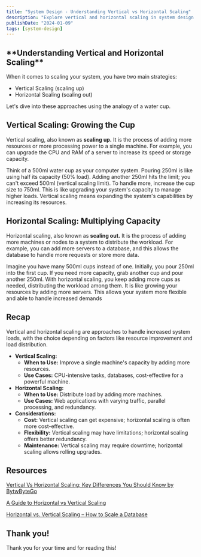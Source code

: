 ```yaml
---
title: "System Design - Understanding Vertical vs Horizontal Scaling"
description: "Explore vertical and horizontal scaling in system design with a water cup analogy. Learn when to grow capacity up or out for optimal performance."
publishDate: "2024-01-09"
tags: [system-design]
---
```


## \***\*Understanding Vertical and Horizontal Scaling\*\***

When it comes to scaling your system, you have two main strategies:

- Vertical Scaling (scaling up)
- Horizontal Scaling (scaling out)

Let's dive into these approaches using the analogy of a water cup.

## **Vertical Scaling: Growing the Cup**

Vertical scaling, also known as **scaling up.** It is the process of adding more resources or more processing power to a single machine. For example, you can upgrade the CPU and RAM of a server to increase its speed or storage capacity.

Think of a 500ml water cup as your computer system. Pouring 250ml is like using half its capacity (50% load). Adding another 250ml hits the limit; you can't exceed 500ml (vertical scaling limit). To handle more, increase the cup size to 750ml. This is like upgrading your system's capacity to manage higher loads. Vertical scaling means expanding the system's capabilities by increasing its resources.

## **Horizontal Scaling: Multiplying Capacity**

Horizontal scaling, also known as **scaling out.** It is the process of adding more machines or nodes to a system to distribute the workload. For example, you can add more servers to a database, and this allows the database to handle more requests or store more data.

Imagine you have many 500ml cups instead of one. Initially, you pour 250ml into the first cup. If you need more capacity, grab another cup and pour another 250ml. With horizontal scaling, you keep adding more cups as needed, distributing the workload among them. It is like growing your resources by adding more servers. This allows your system more flexible and able to handle increased demands

## Recap

Vertical and horizontal scaling are approaches to handle increased system loads, with the choice depending on factors like resource improvement and load distribution.

- **Vertical Scaling:**
  - **When to Use:** Improve a single machine's capacity by adding more resources.
  - **Use Cases:** CPU-intensive tasks, databases, cost-effective for a powerful machine.
- **Horizontal Scaling:**
  - **When to Use:** Distribute load by adding more machines.
  - **Use Cases:** Web applications with varying traffic, parallel processing, and redundancy.
- **Considerations:**
  - **Cost:** Vertical scaling can get expensive; horizontal scaling is often more cost-effective.
  - **Flexibility:** Vertical scaling may have limitations; horizontal scaling offers better redundancy.
  - **Maintenance:** Vertical scaling may require downtime; horizontal scaling allows rolling upgrades.

## Resources

[Vertical Vs Horizontal Scaling: Key Differences You Should Know by BytwByteGo](https://www.youtube.com/watch?v=dvRFHG2-uYs)

[A Guide to Horizontal vs Vertical Scaling](https://www.mongodb.com/basics/horizontal-vs-vertical-scaling)

[Horizontal vs. Vertical Scaling – How to Scale a Database](https://www.freecodecamp.org/news/horizontal-vs-vertical-scaling-in-database/)

## Thank you!

Thank you for your time and for reading this!
